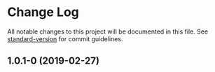 # Change Log

All notable changes to this project will be documented in this file. See [standard-version](https://github.com/conventional-changelog/standard-version) for commit guidelines.

<a name="1.0.1-0"></a>
## 1.0.1-0 (2019-02-27)
